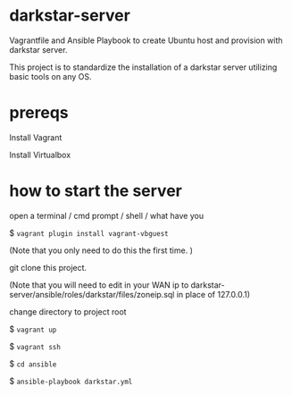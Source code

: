 # darkstar-server
Vagrantfile and Ansible Playbook to create Ubuntu host and provision with darkstar server. 

This project is to standardize the installation of a darkstar server utilizing basic tools on any OS. 

# prereqs
Install Vagrant

Install Virtualbox

# how to start the server 
open a terminal / cmd prompt / shell / what have you

$ `vagrant plugin install vagrant-vbguest`

(Note that you only need to do this the first time. )

git clone this project.

(Note that you will need to edit in your WAN ip to darkstar-server/ansible/roles/darkstar/files/zoneip.sql in place of 127.0.0.1)

change directory to project root



$ `vagrant up`

$ `vagrant ssh`

$ `cd ansible`

$ `ansible-playbook darkstar.yml`

